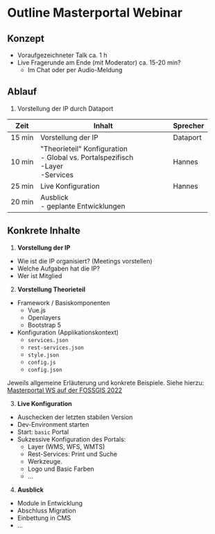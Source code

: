 # Outline Masterportal Webinar

## Konzept

- Voraufgezeichneter Talk ca. 1 h
- Live Fragerunde am Ende (mit Moderator) ca. 15-20 min?
    - Im Chat oder per Audio-Meldung

## Ablauf

1. Vorstellung der IP durch Dataport

|Zeit<div style="width:50px">|Inhalt<div style="width:290px"/>|Sprecher|
|---|---|---|
|15 min|Vorstellung der IP|Dataport|
|10 min|"Theorieteil" Konfiguration<br>  - Global vs. Portalspezifisch<br> -Layer<br> -Services|Hannes|
|25 min|Live Konfiguration|Hannes|
|20 min|Ausblick<br>- geplante Entwicklungen|   |


## Konkrete Inhalte

1. **Vorstellung der IP**

- Wie ist die IP organisiert? (Meetings vorstellen)
- Welche Aufgaben hat die IP?
- Wer ist Mitglied

2. **Vorstellung Theorieteil**

- Framework / Basiskomponenten
    - Vue.js
    - Openlayers
    - Bootstrap 5
- Konfiguration (Applikationskontext)
    - `services.json`
    - `rest-services.json`
    - `style.json`
    - `config.js`
    - `config.json`

Jeweils allgemeine Erläuterung und konkrete Beispiele. Siehe hierzu: [Masterportal WS auf der FOSSGIS 2022](https://terrestris.github.io/masterportal-ws/latest/config/)

3. **Live Konfiguration**

- Auschecken der letzten stabilen Version
- Dev-Environment starten
- Start: `basic` Portal
- Sukzessive Konfiguration des Portals:
    - Layer (WMS, WFS, WMTS)
    - Rest-Services: Print und Suche
    - Werkzeuge.
    - Logo und Basic Farben
    - ...

4. **Ausblick**

- Module in Entwicklung
- Abschluss Migration
- Einbettung in CMS
- ...
